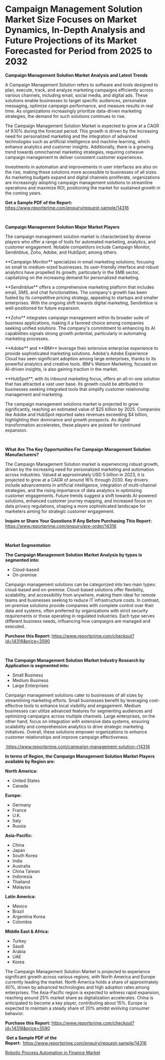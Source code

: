 <p><h1>Campaign Management Solution Market Size Focuses on Market Dynamics, In-Depth Analysis and Future Projections of its Market Forecasted for Period from 2025 to 2032</h1></p><p><strong>Campaign Management Solution Market Analysis and Latest Trends</strong></p>
<p><p>A Campaign Management Solution refers to software and tools designed to plan, execute, track, and analyze marketing campaigns efficiently across various channels, including email, social media, and digital ads. These solutions enable businesses to target specific audiences, personalize messaging, optimize campaign performance, and measure results in real time. As organizations increasingly prioritize data-driven marketing strategies, the demand for such solutions continues to rise.</p><p>The Campaign Management Solution Market is expected to grow at a CAGR of 9.10% during the forecast period. This growth is driven by the increasing need for personalized marketing and the integration of advanced technologies such as artificial intelligence and machine learning, which enhance analytics and customer insights. Additionally, there is a growing trend towards omnichannel marketing strategies, requiring cohesive campaign management to deliver consistent customer experiences.</p><p>Investments in automation and improvements in user interfaces are also on the rise, making these solutions more accessible to businesses of all sizes. As marketing budgets expand and digital channels proliferate, organizations are increasingly adopting campaign management solutions to streamline operations and maximize ROI, positioning the market for sustained growth in the coming years.</p></p>
<p><strong>Get a Sample PDF of the Report:&nbsp;</strong> <a href="https://www.reportprime.com/enquiry/request-sample/14316?utm_campaign=3003&utm_medium=2&utm_source=Github&utm_content=ia&utm_term=20032025&utm_id=campaign-management-solution">https://www.reportprime.com/enquiry/request-sample/14316</a></p>
<p>&nbsp;</p>
<p><strong>Campaign Management Solution Major Market Players</strong></p>
<p><p>The campaign management solution market is characterized by diverse players who offer a range of tools for automated marketing, analytics, and customer engagement. Notable competitors include Campaign Monitor, Sendinblue, Zoho, Adobe, and HubSpot, among others.</p><p>**Campaign Monitor** specializes in email marketing solutions, focusing on small to medium-sized businesses. Its user-friendly interface and robust analytics have propelled its growth, particularly in the SMB sector, capitalizing on the increasing demand for personalized marketing.</p><p>**Sendinblue** offers a comprehensive marketing platform that includes email, SMS, and chat functionalities. The company's growth has been fueled by its competitive pricing strategy, appealing to startups and smaller enterprises. With the ongoing shift towards digital marketing, Sendinblue is well-positioned for future expansion.</p><p>**Zoho** integrates campaign management within its broader suite of business applications, making it a favored choice among companies seeking unified solutions. The company's commitment to enhancing its AI capabilities signals strong growth potential, particularly in automating marketing processes.</p><p>**Adobe** and **IBM** leverage their extensive enterprise experience to provide sophisticated marketing solutions. Adobe's Adobe Experience Cloud has seen significant adoption among large enterprises, thanks to its powerful analytics and creative tools. IBM's Watson Marketing, focused on AI-driven insights, is also gaining traction in the market.</p><p>**HubSpot**, with its inbound marketing focus, offers an all-in-one solution that has attracted a vast user base. Its growth could be attributed to businesses seeking integrated tools that simplify customer relationship management and marketing.</p><p>The campaign management solutions market is projected to grow significantly, reaching an estimated value of $25 billion by 2025. Companies like Adobe and HubSpot reported sales revenues exceeding $4 billion, highlighting their dominance and growth prospects. As digital transformation accelerates, these players are poised for continued expansion.</p></p>
<p>&nbsp;</p>
<p><strong>What Are The Key Opportunities For Campaign Management Solution Manufacturers?</strong></p>
<p><p>The Campaign Management Solution market is experiencing robust growth, driven by the increasing need for personalized marketing and automation across industries. Valued at approximately USD 5 billion in 2023, it is projected to grow at a CAGR of around 16% through 2030. Key drivers include advancements in artificial intelligence, integration of multi-channel strategies, and the rising importance of data analytics in optimizing customer engagements. Future trends suggest a shift towards AI-powered solutions, enhanced customer journey mapping, and increased focus on data privacy regulations, shaping a more sophisticated landscape for marketers aiming for strategic customer engagement.</p></p>
<p><strong>Inquire or Share Your Questions If Any Before Purchasing This Report:</strong> <a href="https://www.reportprime.com/enquiry/pre-order/14316?utm_campaign=3003&utm_medium=2&utm_source=Github&utm_content=ia&utm_term=20032025&utm_id=campaign-management-solution">https://www.reportprime.com/enquiry/pre-order/14316</a></p>
<p>&nbsp;</p>
<p><strong>Market Segmentation</strong></p>
<p><strong>The Campaign Management Solution Market Analysis by types is segmented into:</strong></p>
<p><ul><li>Cloud-based</li><li>On-premise</li></ul></p>
<p><p>Campaign management solutions can be categorized into two main types: cloud-based and on-premise. Cloud-based solutions offer flexibility, scalability, and accessibility from anywhere, making them ideal for remote teams and businesses seeking to reduce IT infrastructure costs. In contrast, on-premise solutions provide companies with complete control over their data and systems, often preferred by organizations with strict security requirements or those operating in regulated industries. Each type serves different business needs, influencing how campaigns are managed and executed.</p></p>
<p><strong>Purchase this Report:&nbsp;</strong><a href="https://www.reportprime.com/checkout?id=14316&price=3590&utm_campaign=3003&utm_medium=2&utm_source=Github&utm_content=ia&utm_term=20032025&utm_id=campaign-management-solution">https://www.reportprime.com/checkout?id=14316&price=3590</a></p>
<p>&nbsp;</p>
<p><strong>The Campaign Management Solution Market Industry Research by Application is segmented into:</strong></p>
<p><ul><li>Small Business</li><li>Medium Business</li><li>Large Enterprises</li></ul></p>
<p><p>Campaign management solutions cater to businesses of all sizes by streamlining marketing efforts. Small businesses benefit by leveraging cost-effective tools to enhance local visibility and engagement. Medium businesses can utilize advanced features for segmenting audiences and optimizing campaigns across multiple channels. Large enterprises, on the other hand, focus on integration with extensive data systems, ensuring scalability and comprehensive analytics to drive strategic marketing initiatives. Overall, these solutions empower organizations to enhance customer relationships and improve campaign effectiveness.</p></p>
<p><a href="https://www.reportprime.com/campaign-management-solution-r14316?utm_campaign=3003&utm_medium=2&utm_source=Github&utm_content=ia&utm_term=20032025&utm_id=campaign-management-solution">&nbsp;https://www.reportprime.com/campaign-management-solution-r14316</a></p>
<p><strong>In terms of Region, the Campaign Management Solution Market Players available by Region are:</strong></p>
<p>
    <p> <strong> North America: </strong>
        <ul>
            <li>United States</li>
            <li>Canada</li>
        </ul>
        </p> 
    <p> <strong> Europe: </strong>
        <ul>
            <li>Germany</li>
            <li>France</li>
            <li>U.K.</li>
            <li>Italy</li>
            <li>Russia</li>
        </ul>
        </p> 
    <p> <strong> Asia-Pacific: </strong>
        <ul>
            <li>China</li>
            <li>Japan</li>
            <li>South Korea</li>
            <li>India</li>
            <li>Australia</li>
            <li>China Taiwan</li>
            <li>Indonesia</li>
            <li>Thailand</li>
            <li>Malaysia</li>
        </ul>
        </p> 
    <p> <strong> Latin America: </strong>
        <ul>
            <li>Mexico</li>
            <li>Brazil</li>
            <li>Argentina Korea</li>
            <li>Colombia</li>
        </ul>
        </p> 
    <p> <strong> Middle East & Africa: </strong>
        <ul>
            <li>Turkey</li>
            <li>Saudi</li>
            <li>Arabia</li>
            <li>UAE</li>
            <li>Korea</li>
        </ul>
    </p>
    </p>
<p><p>The Campaign Management Solution Market is projected to experience significant growth across various regions, with North America and Europe currently leading the market. North America holds a share of approximately 40%, driven by advanced technologies and high adoption rates among enterprises. The Asia-Pacific region is expected to witness rapid expansion, reaching around 25% market share as digitalization accelerates. China is anticipated to become a key player, contributing about 15%. Europe is expected to maintain a steady share of 20% amidst evolving consumer behavior.</p></p>
<p><strong>Purchase this Report: </strong><a href="https://www.reportprime.com/checkout?id=14316&price=3590&utm_campaign=3003&utm_medium=2&utm_source=Github&utm_content=ia&utm_term=20032025&utm_id=campaign-management-solution">https://www.reportprime.com/checkout?id=14316&price=3590</a></p>
<p>&nbsp;<strong>Get a Sample PDF of the Report:&nbsp;&nbsp;</strong><a href="https://www.reportprime.com/enquiry/request-sample/14316?utm_campaign=3003&utm_medium=2&utm_source=Github&utm_content=ia&utm_term=20032025&utm_id=campaign-management-solution">https://www.reportprime.com/enquiry/request-sample/14316</a></p>
<p><strong></strong></p>
<p><p><a href="https://github.com/popupioo/Market-Research-Report-List-1/blob/main/robotic-process-automation-in-finance-market.md?utm_campaign=3003&utm_medium=2&utm_source=Github&utm_content=ia&utm_term=20032025&utm_id=campaign-management-solution">Robotic Process Automation in Finance Market</a></p></p>